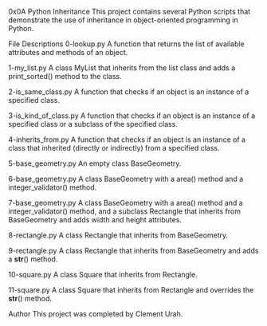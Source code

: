 0x0A Python Inheritance
This project contains several Python scripts that demonstrate the use of inheritance in object-oriented programming in Python.

File Descriptions
0-lookup.py
A function that returns the list of available attributes and methods of an object.

1-my_list.py
A class MyList that inherits from the list class and adds a print_sorted() method to the class.

2-is_same_class.py
A function that checks if an object is an instance of a specified class.

3-is_kind_of_class.py
A function that checks if an object is an instance of a specified class or a subclass of the specified class.

4-inherits_from.py
A function that checks if an object is an instance of a class that inherited (directly or indirectly) from a specified class.

5-base_geometry.py
An empty class BaseGeometry.

6-base_geometry.py
A class BaseGeometry with a area() method and a integer_validator() method.

7-base_geometry.py
A class BaseGeometry with a area() method and a integer_validator() method, and a subclass Rectangle that inherits from BaseGeometry and adds width and height attributes.

8-rectangle.py
A class Rectangle that inherits from BaseGeometry.

9-rectangle.py
A class Rectangle that inherits from BaseGeometry and adds a __str__() method.

10-square.py
A class Square that inherits from Rectangle.

11-square.py
A class Square that inherits from Rectangle and overrides the __str__() method.

Author
This project was completed by Clement Urah.
